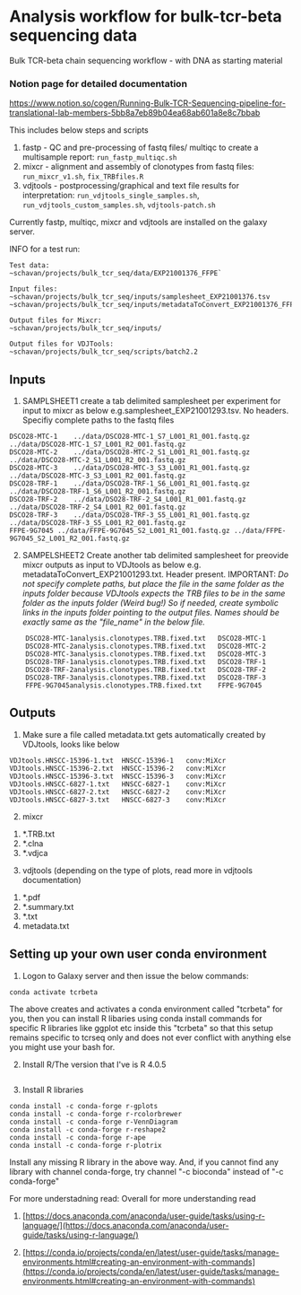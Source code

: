 # Analysis workflow for bulk-tcr-beta sequencing data
Bulk TCR-beta chain sequencing workflow - with DNA as starting material

### Notion page for detailed documentation
https://www.notion.so/cogen/Running-Bulk-TCR-Sequencing-pipeline-for-translational-lab-members-5bb8a7eb89b04ea68ab601a8e8c7bbab

This includes below steps and scripts

1) fastp - QC and pre-processing of fastq files/ multiqc to create a multisample report: `run_fastp_multiqc.sh`
2) mixcr - alignment and assembly of clonotypes from fastq files: `run_mixcr_v1.sh`, `fix_TRBfiles.R`
3) vdjtools - postprocessing/graphical and text file results for interpretation: `run_vdjtools_single_samples.sh`, `run_vdjtools_custom_samples.sh`, `vdjtools-patch.sh`

Currently fastp, multiqc, mixcr and vdjtools are installed on the galaxy server. 

INFO for a test run:
```
Test data:
~schavan/projects/bulk_tcr_seq/data/EXP21001376_FFPE`

Input files:
~schavan/projects/bulk_tcr_seq/inputs/samplesheet_EXP21001376.tsv
~schavan/projects/bulk_tcr_seq/inputs/metadataToConvert_EXP21001376_FFPE.txt

Output files for Mixcr:
~schavan/projects/bulk_tcr_seq/inputs/

Output files for VDJTools:
~schavan/projects/bulk_tcr_seq/scripts/batch2.2

```

## Inputs

1) SAMPLSHEET1
create a tab delimited samplesheet per experiment for input to mixcr as below e.g.samplesheet_EXP21001293.tsv. No headers. Specifiy complete paths to the fastq files
```
DSCO28-MTC-1    ../data/DSCO28-MTC-1_S7_L001_R1_001.fastq.gz    ../data/DSCO28-MTC-1_S7_L001_R2_001.fastq.gz
DSCO28-MTC-2    ../data/DSCO28-MTC-2_S1_L001_R1_001.fastq.gz    ../data/DSCO28-MTC-2_S1_L001_R2_001.fastq.gz
DSCO28-MTC-3    ../data/DSCO28-MTC-3_S3_L001_R1_001.fastq.gz    ../data/DSCO28-MTC-3_S3_L001_R2_001.fastq.gz
DSCO28-TRF-1    ../data/DSCO28-TRF-1_S6_L001_R1_001.fastq.gz    ../data/DSCO28-TRF-1_S6_L001_R2_001.fastq.gz
DSCO28-TRF-2    ../data/DSO28-TRF-2_S4_L001_R1_001.fastq.gz    ../data/DSCO28-TRF-2_S4_L001_R2_001.fastq.gz
DSCO28-TRF-3    ../data/DSCO28-TRF-3_S5_L001_R1_001.fastq.gz    ../data/DSCO28-TRF-3_S5_L001_R2_001.fastq.gz
FFPE-9G7045 ../data/FFPE-9G7045_S2_L001_R1_001.fastq.gz ../data/FFPE-9G7045_S2_L001_R2_001.fastq.gz
```
2) SAMPELSHEET2
Create another tab delimited samplesheet for preovide mixcr outputs as input to VDJtools as below e.g. metadataToConvert_EXP21001293.txt. Header present. 
IMPORTANT: *Do not specify complete paths, but place the file in the same folder as the inputs folder because VDJtools expects the TRB files to be in the same folder as the inputs folder (Weird bug!) So if needed, create symbolic links in the inputs folder pointing to the output files. Names should be exactly same as the "file_name" in the below file.*

```file_name	sample_id
	DSCO28-MTC-1analysis.clonotypes.TRB.fixed.txt	DSCO28-MTC-1
	DSCO28-MTC-2analysis.clonotypes.TRB.fixed.txt	DSCO28-MTC-2
	DSCO28-MTC-3analysis.clonotypes.TRB.fixed.txt	DSCO28-MTC-3
	DSCO28-TRF-1analysis.clonotypes.TRB.fixed.txt	DSCO28-TRF-1
	DSCO28-TRF-2analysis.clonotypes.TRB.fixed.txt	DSCO28-TRF-2
	DSCO28-TRF-3analysis.clonotypes.TRB.fixed.txt	DSCO28-TRF-3
	FFPE-9G7045analysis.clonotypes.TRB.fixed.txt	FFPE-9G7045
```

## Outputs

1) Make sure a file called metadata.txt gets automatically created by VDJtools, looks like below
```file_name	sample_id	..filter..
VDJtools.HNSCC-15396-1.txt	HNSCC-15396-1	conv:MiXcr
VDJtools.HNSCC-15396-2.txt	HNSCC-15396-2	conv:MiXcr
VDJtools.HNSCC-15396-3.txt	HNSCC-15396-3	conv:MiXcr
VDJtools.HNSCC-6827-1.txt	HNSCC-6827-1	conv:MiXcr
VDJtools.HNSCC-6827-2.txt	HNSCC-6827-2	conv:MiXcr
VDJtools.HNSCC-6827-3.txt	HNSCC-6827-3	conv:MiXcr
```

2) mixcr

1. *.TRB.txt
2. *.clna
3. *.vdjca

3) vdjtools (depending on the type of plots, read more in vdjtools documentation)

1. *.pdf
2. *.summary.txt
3. *.txt
4. metadata.txt

## Setting up your own user conda environment

1) Logon to Galaxy server and then issue the below commands:
```conda create --name tcrbeta
conda activate tcrbeta
```
The above creates and activates a conda environment called "tcrbeta" for you, then you can install R libaries using conda install commands for specific R libraries like ggplot etc inside this "tcrbeta" so that this setup remains specific to tcrseq only and does not ever conflict with anything else you might use your bash for.

2) Install R/The version that I've is R 4.0.5
```conda install -c conda-forge r-base
```
3) Install R libraries
```conda install -c conda-forge r-ggplot2
conda install -c conda-forge r-gplots
conda install -c conda-forge r-rcolorbrewer
conda install -c conda-forge r-VennDiagram
conda install -c conda-forge r-reshape2
conda install -c conda-forge r-ape
conda install -c conda-forge r-plotrix
```

Install any missing R library in the above way. And, if you cannot find any library with channel conda-forge, try channel "-c bioconda" instead of "-c conda-forge"

For more understadning read:
Overall for more understanding read 
1) [https://docs.anaconda.com/anaconda/user-guide/tasks/using-r-language/](https://docs.anaconda.com/anaconda/user-guide/tasks/using-r-language/) 

2) [https://conda.io/projects/conda/en/latest/user-guide/tasks/manage-environments.html#creating-an-environment-with-commands](https://conda.io/projects/conda/en/latest/user-guide/tasks/manage-environments.html#creating-an-environment-with-commands)
